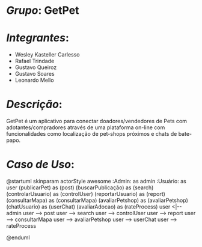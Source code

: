 # <i>Grupo</i>: <b>GetPet</b>

# <i>Integrantes</i>:
* Wesley Kasteller Carlesso
* Rafael Trindade
* Gustavo Queiroz
* Gustavo Soares
* Leonardo Mello

# <i>Descrição</i>:
GetPet é um aplicativo para conectar doadores/vendedores de Pets com adotantes/compradores através de uma plataforma on-line com funcionalidades como localização de pet-shops próximos e chats de bate-papo.


# <i>Caso de Uso</i>:
@startuml
skinparam actorStyle awesome
:Admin: as admin
:Usuário: as user
(publicarPet) as (post)
(buscarPublicação) as (search)
(controlarUsuario) as (controlUser)
(reportarUsuario) as (report)
(consultarMapa) as (consultarMapa)
(avaliarPetshop) as (avaliarPetshop)
(chatUsuario) as (userChat)
(avaliarAdocao) as (rateProcess)
user <|-- admin 
user --> post
user --> search
user --> controlUser
user --> report
user --> consultarMapa
user --> avaliarPetshop
user --> userChat
user --> rateProcess

@enduml
